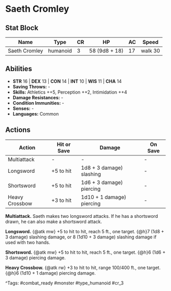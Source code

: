 # Saeth Cromley

## Stat Block

| Name | Type | CR | HP | AC | Speed |
|------|------|----|----|----|-------|
| Saeth Cromley | humanoid | 3 | 58 (9d8 + 18) | 17 | walk 30 |

## Abilities

- **STR** 16 | **DEX** 13 | **CON** 14 | **INT** 10 | **WIS** 11 | **CHA** 14
- **Saving Throws:** -  
- **Skills:** Athletics ++5, Perception ++2, Intimidation ++4  
- **Damage Resistances:** -  
- **Condition Immunities:** -  
- **Senses:** -  
- **Languages:** Common


## Actions

| Action | Hit or Save | Damage | On Save |
|--------|--------------|--------|----------|
| Multiattack | - | - | - |
| Longsword | +5 to hit | 1d8 + 3 damage) slashing | - |
| Shortsword | +5 to hit | 1d6 + 3 damage) piercing | - |
| Heavy Crossbow | +3 to hit | 1d10 + 1 damage) piercing | - |

**Multiattack.** Saeth makes two longsword attacks. If he has a shortsword drawn, he can also make a shortsword attack.

**Longsword.** {@atk mw} +5 to hit to hit, reach 5 ft., one target. {@h}7 (1d8 + 3 damage) slashing damage, or 8 (1d10 + 3 damage) slashing damage if used with two hands.

**Shortsword.** {@atk mw} +5 to hit to hit, reach 5 ft., one target. {@h}6 (1d6 + 3 damage) piercing damage.

**Heavy Crossbow.** {@atk rw} +3 to hit to hit, range 100/400 ft., one target. {@h}6 (1d10 + 1 damage) piercing damage.


^Tags: #combat_ready #monster #type_humanoid #cr_3